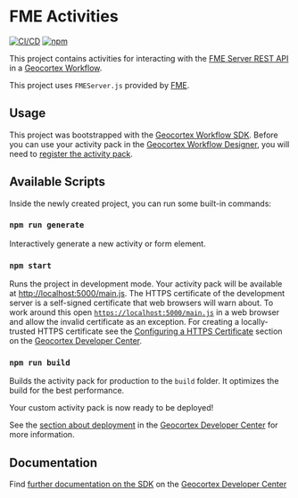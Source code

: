 # FME Activities

[![CI/CD](https://github.com/geocortex/workflow-activities-fme/workflows/CI/CD/badge.svg)](https://github.com/geocortex/workflow-activities-fme/actions)
[![npm](https://img.shields.io/npm/v/@geocortex/workflow-activities-fme)](https://www.npmjs.com/package/@geocortex/workflow-activities-fme)

This project contains activities for interacting with the [FME Server REST API](https://docs.safe.com/fme/html/FME_REST/apidoc/v3/) in a [Geocortex Workflow](https://www.geocortex.com/products/geocortex-workflow/).

This project uses `FMEServer.js` provided by [FME](https://playground.fmeserver.com/javascript/javascript-library/get-the-library/).

## Usage

This project was bootstrapped with the [Geocortex Workflow SDK](https://github.com/geocortex/vertigis-workflow-sdk). Before you can use your activity pack in the [Geocortex Workflow Designer](https://apps.geocortex.com/workflow/designer/), you will need to [register the activity pack](https://developers.geocortex.com/docs/workflow/sdk-web-overview#register-the-activity-pack).

## Available Scripts

Inside the newly created project, you can run some built-in commands:

### `npm run generate`

Interactively generate a new activity or form element.

### `npm start`

Runs the project in development mode. Your activity pack will be available at [http://localhost:5000/main.js](http://localhost:5000/main.js). The HTTPS certificate of the development server is a self-signed certificate that web browsers will warn about. To work around this open [`https://localhost:5000/main.js`](https://localhost:5000/main.js) in a web browser and allow the invalid certificate as an exception. For creating a locally-trusted HTTPS certificate see the [Configuring a HTTPS Certificate](https://developers.geocortex.com/docs/workflow/sdk-web-overview/#configuring-a-https-certificate) section on the [Geocortex Developer Center](https://developers.geocortex.com/docs/workflow/overview/).

### `npm run build`

Builds the activity pack for production to the `build` folder. It optimizes the build for the best performance.

Your custom activity pack is now ready to be deployed!

See the [section about deployment](https://developers.geocortex.com/docs/workflow/sdk-web-overview/#deployment) in the [Geocortex Developer Center](https://developers.geocortex.com/docs/workflow/overview/) for more information.

## Documentation

Find [further documentation on the SDK](https://developers.geocortex.com/docs/workflow/sdk-web-overview/) on the [Geocortex Developer Center](https://developers.geocortex.com/docs/workflow/overview/)

